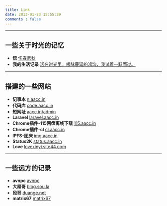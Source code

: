 ```yaml
---
title: Link
date: 2013-01-23 15:55:39
comments : false
---
```


---
一些关于时光的记忆
---

*  **悟** [伤春悲秋](//i.chenyunwen.cn)
*  **我的生活记录** [活在时光里。根脉蔓延的鸿沟，我试着一跃而过。](http://ayu-wen.blog.163.com/)

---
搭建的一些网站
---

*  **记事本** [n.aacc.in](http://n.aacc.in)
*  **代码库** [code.aacc.in](http://code.aacc.in)
*  **短网址** [aacc.in/admin](http://aacc.in/admin)
*  **Laravel** [laravel.aacc.in](http://laravel.aacc.in)
*  **Chrome插件-115网盘离线下载** [115.aacc.in](http://115.aacc.in)
*  **Chrome插件-cl** [cl.aacc.in](http://cl.aacc.in)
*  **IPFS-图床** [img.aacc.in](http://img.aacc.in)
*  **Status2K** [status.aacc.in](http://status.aacc.in)
*  **Love** [lovexinyi.site44.com](http://lovexinyi.site44.com/)

---
一些远方的记录
---

*  **avnpc** [avnpc](http://avnpc.com/)
*  **大屌哥** [blog.sou.la](http://blog.sou.la)
*  **段哥** [duange.net](http://duange.net/)
*  **matrix67** [matrix67](http://www.matrix67.com/)

